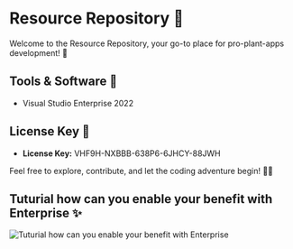 # Resource Repository 🌱

Welcome to the Resource Repository, your go-to place for pro-plant-apps development! 🚀

## Tools & Software 🧰
- Visual Studio Enterprise 2022

## License Key 🔐
- **License Key:** VHF9H-NXBBB-638P6-6JHCY-88JWH

Feel free to explore, contribute, and let the coding adventure begin! 🌿✨

## Tuturial how can you enable your benefit with Enterprise ✨
![Tuturial how can you enable your benefit with Enterprise](https://imgur.com/a/tK2DvpE)
